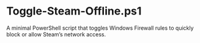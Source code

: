 # Toggle-Steam-Offline.ps1
A minimal PowerShell script that toggles Windows Firewall rules to quickly block or allow Steam’s network access.
